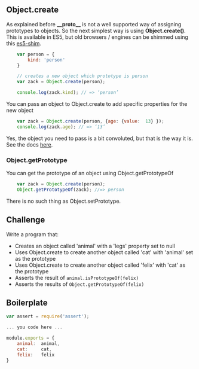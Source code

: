 Object.create
---------------

As explained before __\_\_proto\_\___ is not a well supported way of assigning prototypes to objects. So the next simplest way is using __Object.create()__. This is available in ES5, but old browsers / engines can be shimmed using this [es5-shim](https://github.com/kriskowal/es5-shim).

```js
	var person = {
		kind: 'person'
	}

	// creates a new object which prototype is person
	var zack = Object.create(person);

	console.log(zack.kind); // => ‘person’
```

You can pass an object to Object.create to add specific properties for the new object

```js
	var zack = Object.create(person, {age: {value:  13} });
	console.log(zack.age); // => ‘13’
```

Yes, the object you need to pass is a bit convoluted, but that is the way it is. See the docs [here](https://developer.mozilla.org/en-US/docs/JavaScript/Reference/Global_Objects/Object/create).

### Object.getPrototype

You can get the prototype of an object using Object.getPrototypeOf

```js
	var zack = Object.create(person);
	Object.getPrototypeOf(zack); //=> person
```

There is no such thing as Object.setPrototype.

Challenge
---------

Write a program that:
- Creates an object called 'animal' with a 'legs' property set to null
- Uses Object.create to create another object called 'cat' with 'animal' set as the prototype
- Uses Object.create to create another object called 'felix' with 'cat' as the prototype
- Asserts the result of `animal.isPrototypeOf(felix)`
- Asserts the results of `Object.getPrototypeOf(felix)`

Boilerplate
-----------
```js
var assert = require('assert');

... you code here ...

module.exports = {
	animal:  animal,
	cat:     cat,
	felix:   felix
}
```

